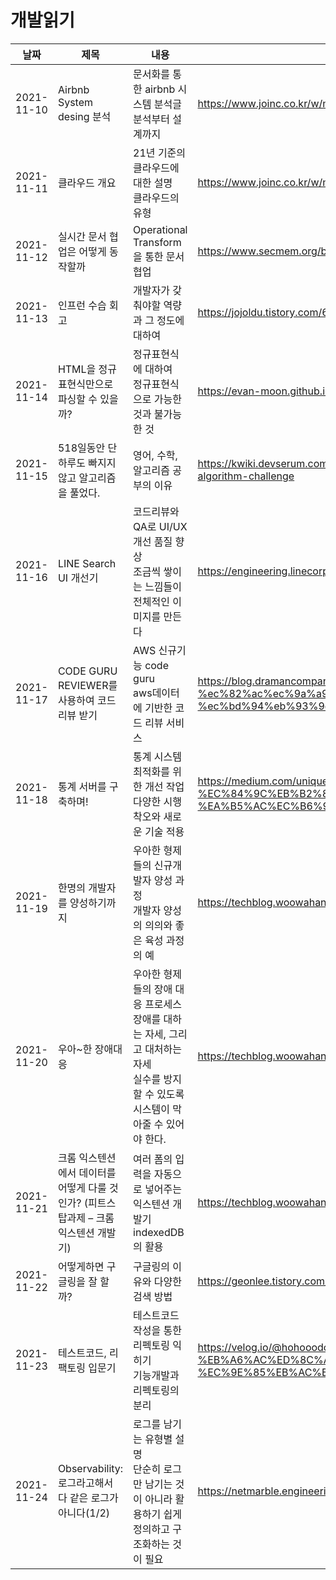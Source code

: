 # 개발읽기

|날짜|제목|내용|주소|
|------|------|---|---|
|2021-11-10|Airbnb System desing 분석|문서화를 통한 airbnb 시스템 분석글<br/>분석부터 설계까지|https://www.joinc.co.kr/w/man/12/airbnbDesign|
|2021-11-11|클라우드 개요|21년 기준의 클라우드에 대한 설명<br/>클라우드의 유형|https://www.joinc.co.kr/w/man/12/aws/cloudconcepts|
|2021-11-12|실시간 문서 협업은 어떻게 동작할까|Operational Transform을 통한 문서 협업 |https://www.secmem.org/blog/2019/01/09/operational-transform/|
|2021-11-13|인프런 수습 회고|개발자가 갖춰야할 역량과 그 정도에 대하여|https://jojoldu.tistory.com/612https://jojoldu.tistory.com/612|
|2021-11-14|HTML을 정규 표현식만으로 파싱할 수 있을까?|정규표현식에 대하여<br/>정규표현식으로 가능한 것과 불가능한 것|https://evan-moon.github.io/2021/05/07/why-regexp-called-regexp/|
|2021-11-15|518일동안 단 하루도 빠지지 않고 알고리즘을 풀었다.|영어, 수학, 알고리즘 공부의 이유|https://kwiki.devserum.com/ko/articles/tech-articles/2021-05-31-518-consecutive-days-algorithm-challenge|
|2021-11-16|LINE Search UI 개선기|코드리뷰와 QA로 UI/UX 개선 품질 향상<br/>조금씩 쌓이는 느낌들이 전체적인 이미지를 만든다|https://engineering.linecorp.com/ko/blog/improve-line-search-ui/|
|2021-11-17|CODE GURU REVIEWER를 사용하여 코드리뷰 받기|AWS 신규기능 code guru<br/>aws데이터에 기반한 코드 리뷰 서비스|https://blog.dramancompany.com/2021/11/code-guru-reviewer%eb%a5%bc-%ec%82%ac%ec%9a%a9%ed%95%98%ec%97%ac-%ec%bd%94%eb%93%9c%eb%a6%ac%eb%b7%b0-%eb%b0%9b%ea%b8%b0/|
|2021-11-18|통계 서버를 구축하며!|통계 시스템 최적화를 위한 개선 작업<br/>다양한 시행 착오와 새로운 기술 적용|https://medium.com/uniquegood/%ED%86%B5%EA%B3%84-%EC%84%9C%EB%B2%84%EB%A5%BC-%EA%B5%AC%EC%B6%95%ED%95%98%EB%A9%B0-c071c6d4f945|
|2021-11-19|한명의 개발자를 양성하기까지|우아한 형제들의 신규개발자 양성 과정<br/>개발자 양성의 의의와 좋은 육성 과정의 예|https://techblog.woowahan.com/5977/|
|2021-11-20|우아~한 장애대응|우아한 형제들의 장애 대응 프로세스<br/>장애를 대하는 자세, 그리고 대처하는 자세<br/>실수를 방지할 수 있도록 시스템이 막아줄 수 있어야 한다.|https://techblog.woowahan.com/4886/|
|2021-11-21|크롬 익스텐션에서 데이터를 어떻게 다룰 것인가? (피트스탑과제 – 크롬 익스텐션 개발기)|여러 폼의 입력을 자동으로 넣어주는 익스텐션 개발기<br/>indexedDB의 활용 |https://techblog.woowahan.com/5900/|
|2021-11-22|어떻게하면 구글링을 잘 할까?|구글링의 이유와 다양한 검색 방법|https://geonlee.tistory.com/252|
|2021-11-23|테스트코드, 리팩토링 입문기|테스트코드 작성을 통한 리펙토링 익히기<br/>기능개발과 리펙토링의 분리|https://velog.io/@hohooodo/%ED%85%8C%EC%8A%A4%ED%8A%B8%EC%BD%94%EB%93%9C-%EB%A6%AC%ED%8C%A9%ED%86%A0%EB%A7%81-%EC%9E%85%EB%AC%B8%EA%B8%B0|
|2021-11-24|Observability: 로그라고해서 다 같은 로그가 아니다(1/2)|로그를 남기는 유형별 설명<br/>단순히 로그만 남기는 것이 아니라 활용하기 쉽게 정의하고 구조화하는 것이 필요|https://netmarble.engineering/observability-logging-a/|
